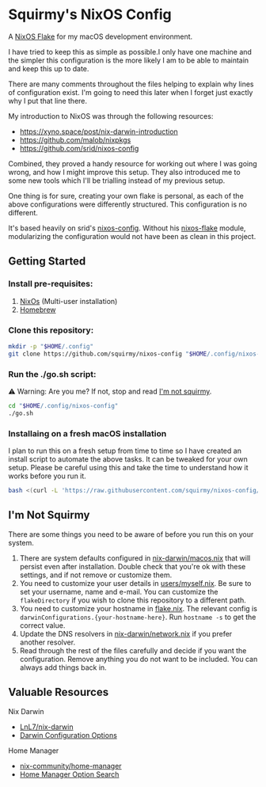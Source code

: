 # Squirmy's NixOS Config

A [NixOS Flake](https://nixos.wiki/wiki/Flakes) for my macOS development environment.

I have tried to keep this as simple as possible.I only have one machine and the simpler this configuration is the more likely I am to be able to maintain and keep this up to date.

There are many comments throughout the files helping to explain why lines of configuration exist. I'm going to need this later when I forget just exactly why I put that line there.

My introduction to NixOS was through the following resources:

- https://xyno.space/post/nix-darwin-introduction
- https://github.com/malob/nixpkgs
- https://github.com/srid/nixos-config

Combined, they proved a handy resource for working out where I was going wrong, and how I might improve this setup. They also introduced me to some new tools which I'll be trialling instead of my previous setup.

One thing is for sure, creating your own flake is personal, as each of the above configurations were differently structured. This configuration is no different.

It's based heavily on srid's [nixos-config](https://github.com/srid/nixos-config). Without his [nixos-flake](https://github.com/srid/nixos-flake) module, modularizing the configuration would not have been as clean in this project.

## Getting Started

### Install pre-requisites:

1. [NixOs](https://nixos.org/download) (Multi-user installation)
2. [Homebrew](https://brew.sh/)

### Clone this repository:

```bash
mkdir -p "$HOME/.config"
git clone https://github.com/squirmy/nixos-config "$HOME/.config/nixos-config"
```

### Run the ./go.sh script:

⚠️ Warning: Are you me? If not, stop and read [I'm not squirmy](#im-not-squirmy).

```bash
cd "$HOME/.config/nixos-config"
./go.sh
```

### Installaing on a fresh macOS installation

I plan to run this on a fresh setup from time to time so I have created an install script to automate the above tasks. It can be tweaked for your own setup. Please be careful using this and take the time to understand how it works before you run it.

```bash
bash <(curl -L 'https://raw.githubusercontent.com/squirmy/nixos-config/main/install.sh')
```

## I'm Not Squirmy

There are some things you need to be aware of before you run this on your system.

1. There are system defaults configured in [nix-darwin/macos.nix](./nix-darwin/macos.nix) that will persist even after installation. Double check that you're ok with these settings, and if not remove or customize them.
2. You need to customize your user details in [users/myself.nix](./users/myself.nix). Be sure to set your username, name and e-mail. You can customize the `flakeDirectory` if you wish to clone this repository to a different path.
3. You need to customize your hostname in [flake.nix](./flake.nix). The relevant config is `darwinConfigurations.{your-hostname-here}`. Run `hostname -s` to get the correct value.
4. Update the DNS resolvers in [nix-darwin/network.nix](./nix-darwin/network.nix) if you prefer another resolver.
5. Read through the rest of the files carefully and decide if you want the configuration. Remove anything you do not want to be included. You can always add things back in.

## Valuable Resources

Nix Darwin

- [LnL7/nix-darwin](https://github.com/LnL7/nix-darwin)
- [Darwin Configuration Options](https://daiderd.com/nix-darwin/manual/index.html)

Home Manager

- [nix-community/home-manager](https://github.com/nix-community/home-manager)
- [Home Manager Option Search](https://mipmip.github.io/home-manager-option-search)
